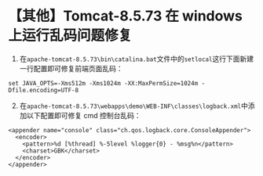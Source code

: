 # 【其他】Tomcat-8.5.73 在 windows 上运行乱码问题修复
1. 在`apache-tomcat-8.5.73\bin\catalina.bat`文件中的`setlocal`这行下面新建一行配置即可修复前端页面乱码：
  ```
  set JAVA_OPTS=-Xms512m -Xms1024m -XX:MaxPermSize=1024m -Dfile.encoding=UTF-8
  ```
  
2. 在`apache-tomcat-8.5.73\webapps\demo\WEB-INF\classes\logback.xml`中添加以下配置即可修复 cmd 控制台乱码：
  ```
  <appender name="console" class="ch.qos.logback.core.ConsoleAppender">
    <encoder>
      <pattern>%d [%thread] %-5level %logger{0} - %msg%n</pattern>
      <charset>GBK</charset>
    </encoder>
  </appender>
  ```
